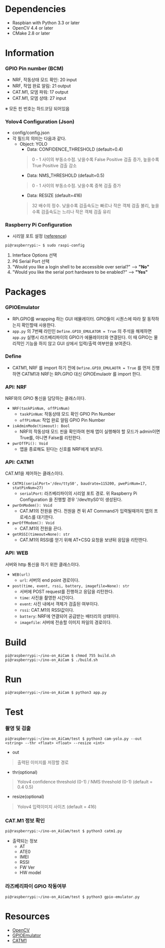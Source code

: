 # Dependencies
- Raspbian with Python 3.3 or later
- OpenCV 4.4 or later
- CMake 2.8 or later

# Information
### GPIO Pin number (BCM)
+ NRF, 작동상태 모드 확인: 20 input   
+ NRF, 작업 완료 알림: 21 output   
+ CAT.M1, 모뎀 파워: 17 output   
+ CAT.M1, 모뎀 상태: 27 input   

※ 모든 핀 번호는 하드코딩 되어있음   

### Yolov4 Configuration (Json)
+ config/config.json
+ 각 필드의 의미는 다음과 같다.
    + Object: YOLO
        + Data: CONFIDENCE_THRESHOLD (default=0.4)
        > 0 - 1 사이의 부동소수점. 낮을수록 False Positive 검출 증가, 높을수록 True Positive 검출 감소
        + Data: NMS_THRESHOLD (default=0.5)
        > 0 - 1 사이의 부동소수점. 낮을수록 중복 검출 증가
        + Data: RESIZE (default=416)
        > 32 배수의 정수. 낮을수록 검출속도는 빠르나 작은 객체 검출 불리, 높을수록 검출속도는 느리나 작은 객체 검출 유리
    
### Raspberry Pi Configuration
+ 시리얼 포트 설정 ([reference](https://github.com/codezoo-ltd/CodeZoo_CATM1_Arduino/blob/master/Hands-ON/Cat.M1_RaspberryPi(with%20Python)_HandsON.pdf))
```console
pi@raspberrypi:~ $ sudo raspi-config
```
1. Interface Options 선택   
2. P6 Serial Port 선택
3. "Would you like a login shell to be accessible over serial?" --> **"No"**
4. "Would you like the serial port hardware to be enabled?" --> **"Yes"**

# Packages
### GPIOEmulator
+ RPi.GPIO를 wrapping 하는 GUI 에뮬레이터. GPIO들이 시퀀스에 따라 잘 동작하는지 확인할때 사용한다.
+ `app.py` 의 7번째 라인인 `Define.GPIO_EMULATOR = True` 의 주석을 해제하면 `app.py` 실행시 라즈베리파이의 GPIO가 에뮬레이터와 연결된다. 이 때 GPIO는 물리적인 기능을 하지 않고 GUI 상에서 입력/출력 여부만을 보여준다.

### Define
+ CATM1, NRF 를 import 하기 전에 `Define.GPIO_EMULAOTR = True` 를 먼저 진행하면 CATM1과 NRF는 RPi.GPIO 대신 GPIOEmulaotr 를 import 한다.

### API: NRF
NRF와의 GPIO 통신을 담당하는 클래스이다.
+ `NRF(taskPinNum, offPinNum)`
    + `taskPinNum`: 작동상태 모드 확인 GPIO Pin Number
    + `offPinNum`: 작업 완료 알림 GPIO Pin Number
+ `isAdminMode(timeout): Bool`
    + NRF의 작동상태 모드 핀을 확인하여 현재 앱이 실행해야 할 모드가 admin이면 True를, 아니면 False를 리턴한다.
+ `pwrOffPi(): Void`
    + 앱을 종료해도 된다는 신호를 NRF에게 보낸다.

### API: CATM1
CAT.M1을 제어하는 클래스이다. 
+ `CATM1(serialPort='/dev/ttyS0', baudrate=115200, pwePinNum=17, statPinNum=27)`
    + `serialPort`: 라즈베리파이의 시리얼 포트 경로. 위 Raspberry Pi Configuration 을 진행할 경우 '/dev/ttyS0'이 생성된다.
+ `pwrOnModem(): Void`
    + CAT.M1의 전원을 켠다. 전원을 켠 뒤 AT Command가 입력될때까지 앱의 프로세스를 대기한다.
+ `pwrOffModem(): Void`
    + CAT.M1의 전원을 끈다.
+ `getRSSI(timeout=None): str`
    + CAT.M1의 RSSI를 얻기 위해 AT+CSQ 요청을 보낸뒤 응답을 리턴한다.

### API: WEB
서버와 http 통신을 하기 위한 클래스이다.
+ `WEB(url)`
    + `url`: 서버의 end point 경로이다.
+ `post(time, event, rssi, battery, imagefile=None): str`
    + 서버에 POST request를 진행하고 응답을 리턴한다.
    + `time`: 사진을 촬영한 시간이다.
    + `event`:  사진 내에서 객체가 검출된 여부이다.
    + `rssi`: CAT.M1의 RSSI값이다.
    + `battery`: NRF에 연결되어 공급받는 배터리의 상태이다.
    + `imagefile`: 서버에 전송할 이미지 파일의 경로이다.

# Build
```console
pi@raspberrypi:~/ino-on_AiCam $ chmod 755 build.sh
pi@raspberrypi:~/ino-on_AiCam $ ./build.sh
```

# Run
```console
pi@raspberrypi:~/ino-on_AiCam $ python3 app.py
```

# Test
### 촬영 및 검출
```console
pi@raspberrypi:~/ino-on_AiCam/test $ python3 cam-yolo.py --out <string> --thr <float> <float> --resize <int>
```
* out
> 출력된 이미지를 저장할 경로
* thr(optional)
> Yolov4 confidence threshold (0-1) / NMS threshold (0-1) (default = 0.4 0.5)
* resize(optional)
> Yolov4 입력이미지 사이즈 (default = 416)

### CAT.M1 정보 확인
```console
pi@raspberrypi:~/ino-on_AiCam/test $ python3 catm1.py
```
+ 출력되는 정보
    + AT   
    + ATE0   
    + IMEI   
    + RSSI   
    + FW Ver   
    + HW model   

### 라즈베리파이 GPIO 작동여부 
```console
pi@raspberrypi:~/ino-on_AiCam/test $ python3 gpio-emulator.py
```

# Resources
* [OpenCV](https://opencv.org/)
* [GPIOEmulator](https://sourceforge.net/projects/pi-gpio-emulator/)
* [CATM1](https://github.com/codezoo-ltd/CAT.M1_RaspberryPi/)
